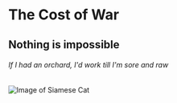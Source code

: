 # The Cost of War
## Nothing is impossible
###### If I had an orchard, I'd work till I'm sore and raw

![Image of Siamese Cat](https://www.zooplus.co.uk/magazine/wp-content/uploads/2019/05/Siamese-cat-beautiful-1024x685.jpg)
